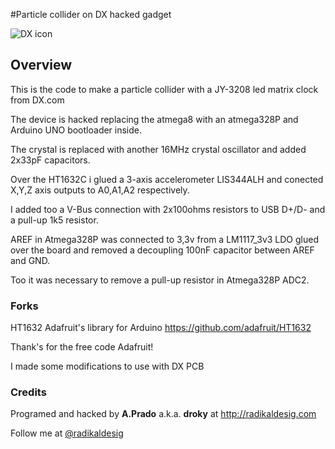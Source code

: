 #Particle collider on DX hacked gadget

![DX icon](http://photo.buyonme.com/buyonme-pic/productimage/electronics/electronics-gadgets-78285-1.jpg)

## Overview
This is the code to make a particle collider with a JY-3208 led matrix clock from DX.com

The device is hacked replacing the atmega8 with an atmega328P and Arduino UNO bootloader inside.

The crystal is replaced with another 16MHz crystal oscillator and added 2x33pF capacitors.

Over the HT1632C i glued a 3-axis accelerometer LIS344ALH and conected X,Y,Z axis outputs to A0,A1,A2 respectively.

I added too a V-Bus connection with 2x100ohms resistors to USB D+/D- and a pull-up 1k5 resistor.

AREF in Atmega328P was connected to 3,3v from a LM1117_3v3 LDO glued over the board and removed a decoupling 100nF capacitor between AREF and GND.

Too it was necessary to remove a pull-up resistor in Atmega328P ADC2.

### Forks

HT1632 Adafruit's library for Arduino <https://github.com/adafruit/HT1632>

Thank's for the free code Adafruit! 

I made some modifications to use with DX PCB 

### Credits

Programed and hacked by **A.Prado** a.k.a. **droky** at <http://radikaldesig.com>

Follow me at [@radikaldesig](http://twitter.com/radikaldesig)
